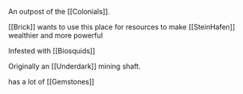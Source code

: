 An outpost of the [[Colonials]].

[[Brick]] wants to use this place for resources to make [[SteinHafen]] wealthier and more powerful

Infested with [[Biosquids]]

Originally an [[Underdark]] mining shaft.

has a lot of [[Gemstones]]